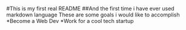 #This is my first real README
##And the first time i have ever used markdown language
These are some goals i would like to accomplish
*Become a Web Dev
*Work for a cool tech startup